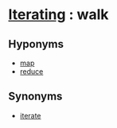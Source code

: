 # [Iterating][1] : walk

## Hyponyms

  - [map](map_v.md)
  - [reduce](reduce.md)

## Synonyms

  - [iterate](iterate.md)

[1]: README.md
